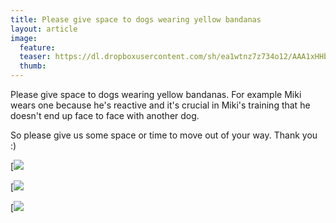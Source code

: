 ```yaml
---
title: Please give space to dogs wearing yellow bandanas
layout: article
image:
  feature:
  teaser: https://dl.dropboxusercontent.com/sh/ea1wtnz7z734o12/AAA1xHHbPVRpSFumsjqMG4hma/muut/gulahund_-245px.jpg
  thumb:
---
```


Please give space to dogs wearing yellow bandanas. For example Miki wears one because he's reactive and it's crucial in Miki's training that he doesn't end up face to face with another dog.

So please give us some space or time to move out of your way. Thank you :)

[![](https://dl.dropboxusercontent.com/sh/ea1wtnz7z734o12/AACZuRU2GbyoWQkOKYHu70isa/muut/gulahund-poster-en.JPG)

[![](https://dl.dropboxusercontent.com/sh/ea1wtnz7z734o12/AABTRs7R-GfMRxUgPnqwt245a/muut/gulahund_poster_englishP-500px.png)

[![](https://dl.dropboxusercontent.com/sh/ea1wtnz7z734o12/AADnI6hEySqGrqmRkuCyznGqa/muut/B70lVfDIUAI3lGs.jpg%20large.jpg)
